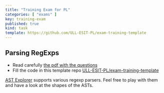```yaml
---
title: "Training Exam for PL"
categories: [ "exams" ]
key: training-exam
published: true
kind: task
template: https://github.com/ULL-ESIT-PL/exam-training-template
---
```


## Parsing RegExps

* Read carefully [the pdf with the questions](https://github.com/ULL-ESIT-PL/exam-training-template/blob/master/docs/exam.pdf)
* Fill the code in this template repo [ULL-ESIT-PL/exam-training-template](https://github.com/ULL-ESIT-PL/exam-training-template)

[AST Explorer](https://astexplorer.net/#/gist/4ea2b52f0e546af6fb14f9b2f5671c1c/49dafda5429858220f62387740fd4226cdc3dde0) supports various regexp parsers. Feel free to play with them and have a look at the shapes of the ASTs.


<!--## Other Examples

* See also another exam example in section [Translator from Egg AST to AST Term
](/practicas/tfa.html#translator-from-egg-ast-to-ast-term) of the TFA. The task there is to build a JSON Parser and translate a JSON containing the AST of an Egg parser onto the term notation.
-->